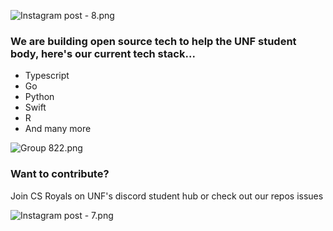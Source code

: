 ![Instagram post - 8.png](https://res.craft.do/user/full/23a03a79-af5e-1af9-b4ff-27170389b6b1/doc/15B582B6-C78B-4E4A-A425-9BB983CDCEF2/30B9BCCD-B114-4C9A-8D46-BC10E30B33D8_2/oVnjUstGa4k2nWJrydbLGH4q46RzLx7G22PPGxYvYbwz/Instagram%20post%20-%208.png)

### We are building open source tech to help the UNF student body, here's our current tech stack...

- Typescript
- Go
- Python
- Swift
- R
- And many more

![Group 822.png](https://res.craft.do/user/full/23a03a79-af5e-1af9-b4ff-27170389b6b1/doc/15B582B6-C78B-4E4A-A425-9BB983CDCEF2/DD78F517-A167-4B1D-A104-AD30C110ACDA_2/QaejbT2Q12E6SD8GKNOxDyKqwws6h3i1IzibrbbOqzMz/Group%20822.png)

### Want to contribute?

Join CS Royals on UNF's discord student hub or check out our repos issues

![Instagram post - 7.png](https://res.craft.do/user/full/23a03a79-af5e-1af9-b4ff-27170389b6b1/doc/15B582B6-C78B-4E4A-A425-9BB983CDCEF2/4D11866C-07F7-42D0-B44E-84423486291F_2/CXPKBMAZN3vCxKaY561dI99cCmcy8Hn1lpRSKcUn6QMz/Instagram%20post%20-%207.png)

